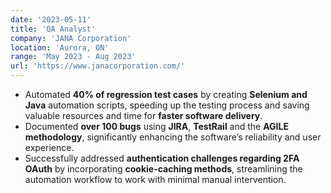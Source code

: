 ```yaml
---
date: '2023-05-11'
title: 'QA Analyst'
company: 'JANA Corporation'
location: 'Aurora, ON'
range: 'May 2023 - Aug 2023'
url: 'https://www.janacorporation.com/'
---
```


- Automated **40% of regression test cases** by creating **Selenium and Java** automation scripts, speeding up the testing process and saving valuable resources and time for **faster software delivery**.
- Documented **over 100 bugs** using **JIRA**, **TestRail** and the **AGILE methodology**, significantly enhancing the software’s reliability and user experience.
- Successfully addressed **authentication challenges regarding 2FA OAuth** by incorporating **cookie-caching methods**, streamlining the automation workflow to work with minimal manual intervention.